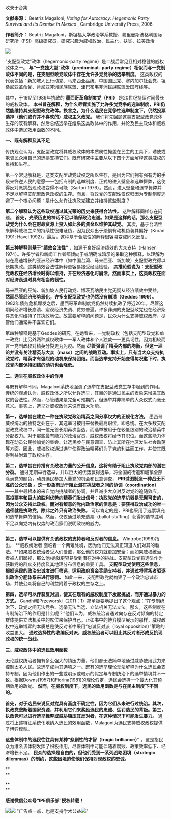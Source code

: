 

收录于合集

**文献来源：** Beatriz Magaloni, _Voting for Autocracy: Hegemonic Party Survival
and Its Demise in Mexico_ , Cambridge University Press, 2006.

  

 **作者简介：** Beatriz
Magaloni，斯坦福大学政治学系教授、弗里曼斯波格利国际研究所（FSI）高级研究员，研究兴趣为威权政治、民主化、扶贫、拉美政治

  

![](/images/505/2.jpeg)

  

“支配型政党”政体（hegemonic-party regime）是二战后常见且相对稳健的威权政体之一。 **与“一党独大型”政体（predominat-
party regime）相似而与一党制政体不同的是，在支配型政党政体中存在允许多党竞争的选举制度。**
这类政权的代表包括：新加坡人民行动党、马来西亚巫统、中国国民党、塞内加尔社会党、坦桑尼亚革命党、肯尼亚非洲民族联盟、津巴布韦非洲民族联盟爱国阵线等。

其中，于1917至1989年执政的 **墨西哥革命制度党（PRI）** 是20世纪持续时间最长的威权政体。
**本书旨在解释，为什么尽管实施了允许多党竞争的选举制度，PRI仍然能维持其支配型政党政体。换言之，为什么选民在竞争性选举制度下，仍然投票选择（他们或许并不喜欢的）威权主义政党。**
我们将先回顾这类支配型政党政体生存的既有解释，然后总结选举在维系这类政体中的作用，并论及民主政体和威权政体中选民效用函数的不同。

  

 **一、既有解释及其不足**

  

传统观点认为，支配型政党将其威权政体的本质属性掩盖在民主的工具下，诱使或欺骗民众用自己的选票支持它们。既有研究中主要从以下四个方面解释这类威权的维持和生存。

第一个常见解释是，这类支配型政党政权之所以生存，是因为它们拥有强有力的手段来忤逆人民的意愿——包括专制的选举制度、正式的进入壁垒和选举舞弊，这使得反对派挑战现政权变得不可能（Sartori
1976）。然而，进入壁垒和选举舞弊并不足以解释支配型政党政权的生存。而且，将政党的支配性仅仅归因为专制制度逃避了一个核心问题：是什么允许让执政党建立并维持这些制度？

**第二个解释认为这些政权通过其光荣的历史来获得合法性。** 这种解释同样存在问题。
**首先，光荣历史的神话不足以确保政治忠诚。如果是这样的话，那么支配型政党为什么会在财政资源上投入如此多的资金以维护其政党。**
其次，基于合法性来解释威权主义的持续性很难证伪，因为民众出于恐惧有动机伪装其偏好（Kuran 1991; Havel
1992）。最后，这种基于合法性的解释很容易变成同义反复。

**第三种解释则基于“绩效合法性”** ，如源于良好经济绩效的大众支持（Hansen
1974）。许多学者和新闻工作者都倾向于或明确或暗示的采取这种解释，以理解为何在高速增长的亚洲经济体中（如中国台湾、马来西亚、新加坡）支配型政党得以长期执政。这类绩效合法性解释更容易接受经验检验，
**其推论假说为：支配型政党政权在经济增长时得以维持，并在经济恶化时崩溃。然而事实上，这类政权在面对经济衰退时具有相当的韧性。**

马来西亚的巫统、新加坡人民行动党、博茨瓦纳民主党无疑从经济绩效中受益。 **然而尽管经济形势恶化，许多支配型政党也仍然没有崩溃（Geddes
1999）。**
1982年债务危机爆发之后，墨西哥革命制度党仍然持续执政了将近20年，尽管这期间经济增长崩溃、宏观经济失调、贫穷普遍。许多非洲的支配型政党也在经济条件恶化时维持了其执政地位。故需要解释的问题是，民众为什么支持威权政府，尽管他们通常并不喜欢它们。

第四种解释是基于Geddes的研究。在她看来，一党制政权（包括支配型政党和单一政党）比另外两种威权政体——军人政体和个人独裁——更具韧性，因为相较而言一党制政权对精英分裂更为免疫。然而
**尽管强调了精英内部的均衡，但这一理论并没有关注精英与大众（mass）之间的战略互动。事实上，只有当大众支持执政党时，精英才有强烈的动机来保持团结。而当选举支持开始变得每况愈下时，执政党内部保持团结的动机也会降低。**

  

 **二、选举在威权政体中的作用**

  

与既有解释不同，Magaloni系统地强调了选举在支配型政党生存中起到的作用。传统的观点认为，威权政体之所以允许选举，其目的是通过民主的表象来增进其政权的合法性。然而，尽管结果是完全可预期的，但选举并非简单的大众仪式而毫无意义。事实上，选举对威权政体来说有四大功能。

**第一，选举旨在建立一种在执政党政治精英之间分享权力的正规化方法。**
墨西哥威权统治的独特之处在于，其选举可被用来替换最高职位，即总统。在大多数支配型政党政权中，同一位元首长期再次当选，而选举被用于在较低级别的政治精英中分配权力。对于那些最有能力的政治官员，威权政权将给予其职位。而这些能力体现在动员公民参加党的集会、让选民参与民意调查、防止其所在地区发生社会动荡等方面。因此，威权政权通过选举使得政治精英们为了党的利益而工作，并使其既得利益附着于政权生存。

**第二，选举旨在传播有关政权力量的公开信息，这将有助于阻止执政党内部的潜在分裂。**
通过定期举行选举，并以巨大的优势赢得选举，将全国的街道和城镇全部涂满党的颜色，动员选民参加大量党的机会和民意调查，
**PRI试图制造一种战无不胜的公众形象** **。这一形象有助于阻止潜在挑战者之间的协调（coordination）**
——其中最根本的来自党内挑战者的协调，并且减少大众对反对党的追随效应。
**高投票率和巨大的胜利优势向精英们发出信号：执政党的选举机器是无懈可击的，因为公众支持此政权。而对有叛意的党内政治家的信息是：要获得政治成功的唯一途径就是执政党，除此之外只有政治失败。**
可以肯定的是，PRI也采用了选票填充和选举舞弊的伎俩。然而，仅仅通过填充选票（ballot
stuffing）获得的选举胜利不足以向党内有权势的政治家们说明政权的威力。

 ****

**第三，选举可以提供有关该政权的支持者和反对者的信息。** Wintrobe(1998)指出， **威权统治者
面临着一个两难处境，因为他们无法真正知道人们对其的看法。**如果威权统治者受人们爱戴，那么他的权力就更加安全；而如果威权统治者被人们鄙视，那么他/她就更容易受到潜在对手的挑战。支配型政党将选举作为获取党的群众支持度及其地理分布信息的重要工具。
**支配型政党使用这些信息，根据选民的政治忠诚度进行筛选，运用政府资金奖励支持者，并通过将背叛者驱逐出政治分肥体系来进行惩罚。**
如此一来，支配型政党就构建了一个政治忠诚市场，并使公众将自己的利益附着于政权的生存之上。

**第四，选举可以俘获反对派，使其在现有的威权制度下发起挑战，而非通过暴力的方式。**
Gandhi和Przeworski（2011：1）简单扼要地提出了这个观点：“在专制统治下，政党之间无法竞争、选举无法当选、立法机关无法立法。那么，这些制度在专制统治下的作用是什么呢？”他们认为，威权统治者通过向存在反对倾向的特定群体提供立法机关中的席位来保护自己。正如书中的博弈模型展示的那样，威权政权中选举博弈的本质总是使反对者中采用“忠诚反对派（loyal
opposition）”策略的收益更大。 **通过选择性的收编反对派，威权统治者可以阻止其反对者形成反抗现政权的统一战线。**

  

 **三、威权政体中的选民效用函数**

  

无论威权统治者拥有多么强大的镇压力量，他们都无法简单地通过威胁使用武力来控制太多人民。故选举成为其选项之一。既有的选举理论无法解释为什么选民会支持专制，因为他们作出的一些或明示或暗示的假定与专制统治下的选举情境并不一致。根据Downs(1957)和Fiorina(1981)的理论假定，选民会选择一个最大化其预期效用的政党。
**然而，在威权制度下，选民的效用函数是与在民主制度下不同的。**

**首先，对于选民来说反对党具有高度不确定性，因为它们从未进行过统治。其次，执政党垄断着国家资源，并利用它们来奖励选民的忠诚、惩罚选民的背叛。第三，执政党可以进行选举舞弊或威胁镇压其反对者，在这种情况下可能发生暴力。**
通过将上述特征系统化地纳入选民的效用函数，Malagoni为选民支持威权政权提供了博弈模型。

**这些体制中的选民往往具有某种“悲剧性的才智（tragic brilliance）”**
，这是指民众为维系该体制发挥了积极作用，尽管体制中可能伴随着腐败、政策效率低下、经济增长不足。
**民众的选择是自由的，但他们受到一系列战略困境（strategic dilemmas）的制约，这些困境迫使他们保持对现政权的忠诚。**

 **  
**

 **  
**

 **感谢微信公众号“IPE俱乐部”授权转载！**

![](/images/505/3.jpeg)![](/images/505/4.jpeg)
"广告点一点，也是支持学术公益![](/images/505/5.png)"

